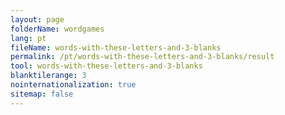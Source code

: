 ```yaml
---
layout: page
folderName: wordgames
lang: pt
fileName: words-with-these-letters-and-3-blanks
permalink: /pt/words-with-these-letters-and-3-blanks/result
tool: words-with-these-letters-and-3-blanks
blanktilerange: 3
nointernationalization: true
sitemap: false
---
```


